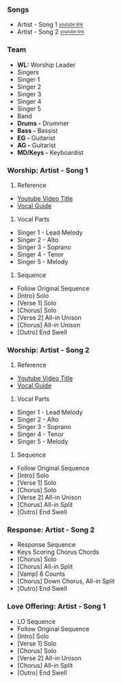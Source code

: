 ### Songs

* Artist - Song 1 [<sup><sub>youtube link</sub></sup>](https://www.youtube.com/watch?v=W-KGYUStvOM)
* Artist - Song 2 [<sup><sub>youtube link</sub></sup>](https://www.youtube.com/watch?v=W-KGYUStvOM)

### Team

* **WL:** Worship Leader
* Singers
 * Singer 1
 * Singer 2
 * Singer 3
 * Singer 4
 * Singer 5
* Band
 * **Drums -** Drummer
 * **Bass -** Bassist
 * **EG -** Guitarist
 * **AG -** Guitarist
 * **MD/Keys -** Keyboardist

### Worship: Artist - Song 1
1. Reference
 * [Youtube Video Title](https://www.youtube.com/watch?v=W-KGYUStvOM)
 * [Vocal Guide](https://www.youtube.com/watch?v=W-KGYUStvOM)
1. Vocal Parts
 * Singer 1 - Lead Melody
 * Singer 2 - Alto
 * Singer 3 - Soprano
 * Singer 4 - Tenor
 * Singer 5 - Melody
1. Sequence
 * Follow Original Sequence
 * [Intro] Solo
 * [Verse 1] Solo
 * [Chorus] Solo
 * [Verse 2] All-in Unison
 * [Chorus] All-in Unison
 * [Outro] End Swell

### Worship: Artist - Song 2
1. Reference
 * [Youtube Video Title](https://www.youtube.com/watch?v=W-KGYUStvOM)
 * [Vocal Guide](https://www.youtube.com/watch?v=W-KGYUStvOM)
1. Vocal Parts
 * Singer 1 - Lead Melody
 * Singer 2 - Alto
 * Singer 3 - Soprano
 * Singer 4 - Tenor
 * Singer 5 - Melody
1. Sequence
 * Follow Original Sequence
 * [Intro] Solo
 * [Verse 1] Solo
 * [Chorus] Solo
 * [Verse 2] All-in Unison
 * [Chorus] All-in Split
 * [Outro] End Swell

### Response: Artist - Song 2
* Response Sequence
 * Keys Scoring Chorus Chords
 * [Chorus] Solo
 * [Chorus] All-in Split
 * [Vamp] 8 Counts
 * [Chorus] Down Chorus, All-in Split
 * [Outro] End Swell

### Love Offering: Artist - Song 1
* LO Sequence
 * Follow Original Sequence
 * [Intro] Solo
 * [Verse 1] Solo
 * [Chorus] Solo
 * [Verse 2] All-in Unison
 * [Chorus] All-in Split
 * [Outro] End Swell

